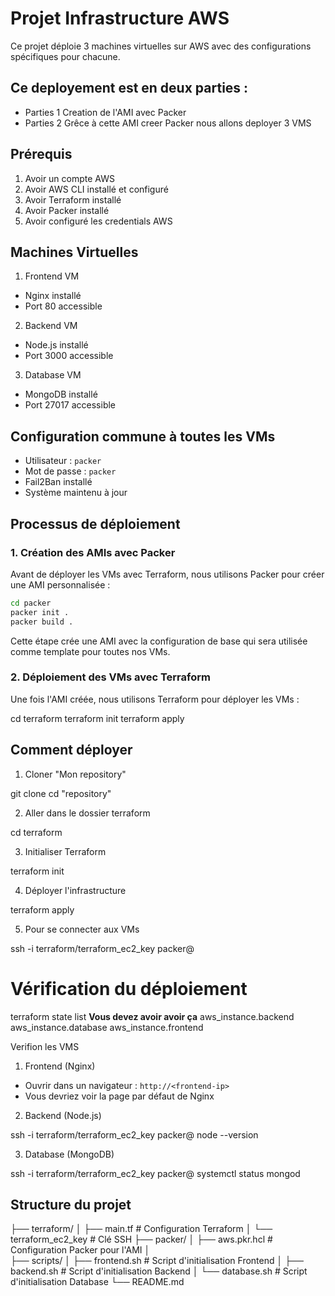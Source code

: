 # Projet Infrastructure AWS

Ce projet déploie 3 machines virtuelles sur AWS avec des configurations spécifiques pour chacune.
## Ce deployement est en deux parties :
   - Parties  1 Creation de l'AMI avec Packer
   - Parties  2 Grêce à cette AMI creer Packer nous allons deployer 3 VMS 

## Prérequis
1. Avoir un compte AWS
2. Avoir AWS CLI installé et configuré
3. Avoir Terraform installé
4. Avoir Packer installé
5. Avoir configuré les credentials AWS

## Machines Virtuelles

1.  Frontend VM 
   - Nginx installé
   - Port 80 accessible

2.  Backend VM 
   - Node.js installé
   - Port 3000 accessible

3.  Database VM 
   - MongoDB installé
   - Port 27017 accessible

## Configuration commune à toutes les VMs
- Utilisateur : `packer`
- Mot de passe : `packer`
- Fail2Ban installé
- Système maintenu à jour

## Processus de déploiement

### 1. Création des AMIs avec Packer

Avant de déployer les VMs avec Terraform, nous utilisons Packer pour créer une AMI personnalisée :

```bash
cd packer
packer init .
packer build .
```

Cette étape crée une AMI avec la configuration de base qui sera utilisée comme template pour toutes nos VMs.

### 2. Déploiement des VMs avec Terraform

Une fois l'AMI créée, nous utilisons Terraform pour déployer les VMs :

cd terraform
terraform init
terraform apply

## Comment déployer

1. Cloner "Mon repository"

git clone 
cd "repository"

2. Aller dans le dossier terraform

cd terraform

3. Initialiser Terraform

terraform init

4. Déployer l'infrastructure

terraform apply

5. Pour se connecter aux VMs

ssh -i terraform/terraform_ec2_key packer@<ip-de-la-vm>

# Vérification du déploiement
   terraform state list 
   **Vous devez avoir avoir ça**
      aws_instance.backend
      aws_instance.database
      aws_instance.frontend

Verifion les VMS

1.  Frontend (Nginx) 
   - Ouvrir dans un navigateur : `http://<frontend-ip>`
   - Vous devriez voir la page par défaut de Nginx

2.  Backend (Node.js) 
   
   ssh -i terraform/terraform_ec2_key packer@<backend-ip>
   node --version
   
3.  Database (MongoDB) 
   
   ssh -i terraform/terraform_ec2_key packer@<database-ip>
   systemctl status mongod  

## Structure du projet
├── terraform/
│   ├── main.tf              # Configuration Terraform
│   └── terraform_ec2_key    # Clé SSH
├── packer/
│   ├── aws.pkr.hcl          # Configuration Packer pour l'AMI
│   
├── scripts/
│   ├── frontend.sh          # Script d'initialisation Frontend
│   ├── backend.sh           # Script d'initialisation Backend
│   └── database.sh          # Script d'initialisation Database
└── README.md

 